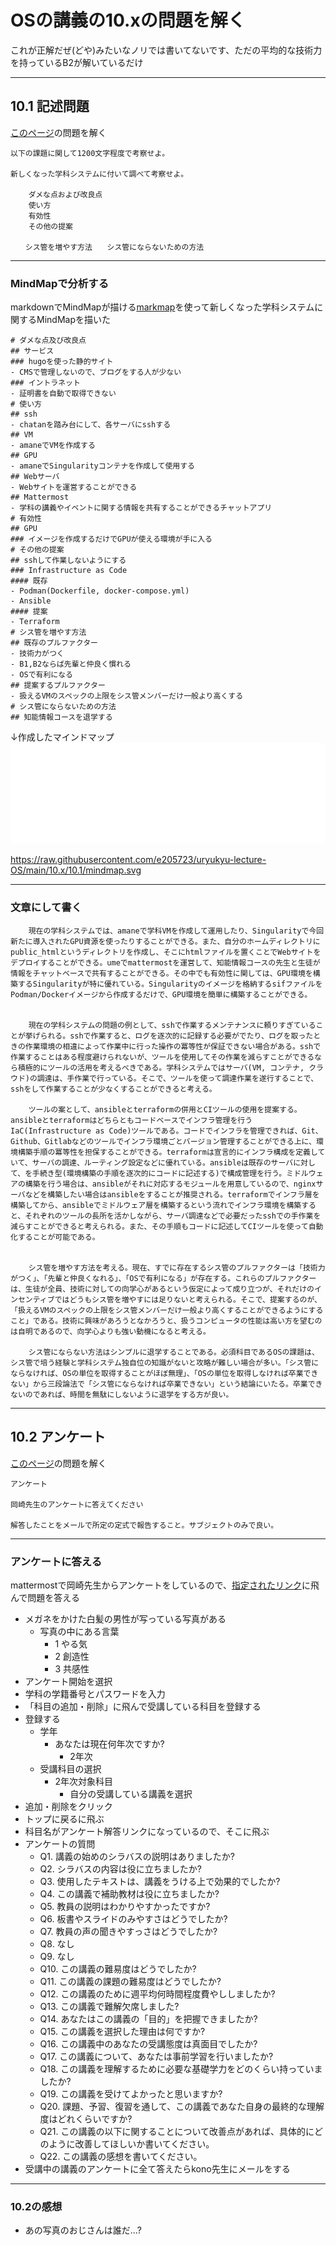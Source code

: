 # OSの講義の10.xの問題を解く

これが正解だぜ(どや)みたいなノリでは書いてないです、ただの平均的な技術力を持っているB2が解いているだけ

---

## 10.1 記述問題

[このページ](https://ie.u-ryukyu.ac.jp/~kono/lecture/os/ex/problem/229.html)の問題を解く

```
以下の課題に関して1200文字程度で考察せよ。

新しくなった学科システムに付いて調べて考察せよ。

    ダメな点および改良点
    使い方
    有効性
    その他の提案

　　シス管を増やす方法　　シス管にならないための方法
```

---

### MindMapで分析する

markdownでMindMapが描ける[markmap](https://markmap.js.org/repl)を使って新しくなった学科システムに関するMindMapを描いた

```
# ダメな点及び改良点
## サービス
### hugoを使った静的サイト
- CMSで管理しないので、ブログをする人が少ない
### イントラネット
- 証明書を自動で取得できない
# 使い方
## ssh
- chatanを踏み台にして、各サーバにsshする
## VM
- amaneでVMを作成する
## GPU
- amaneでSingularityコンテナを作成して使用する
## Webサーバ
- Webサイトを運営することができる
## Mattermost
- 学科の講義やイベントに関する情報を共有することができるチャットアプリ
# 有効性
## GPU
### イメージを作成するだけでGPUが使える環境が手に入る
# その他の提案
## sshして作業しないようにする
### Infrastructure as Code
#### 既存
- Podman(Dockerfile, docker-compose.yml)
- Ansible
#### 提案
- Terraform
# シス管を増やす方法
## 既存のプルファクター
- 技術力がつく
- B1,B2ならば先輩と仲良く慣れる
- OSで有利になる
## 提案するプルファクター
- 扱えるVMのスペックの上限をシス管メンバーだけ一般より高くする
# シス管にならないための方法
## 知能情報コースを退学する
```

↓作成したマインドマップ
![mindmap](https://raw.githubusercontent.com/e205723/uryukyu-lecture-OS/main/10.x/10.1/mindmap.svg)

https://raw.githubusercontent.com/e205723/uryukyu-lecture-OS/main/10.x/10.1/mindmap.svg

---

### 文章にして書く

```
    現在の学科システムでは、amaneで学科VMを作成して運用したり、Singularityで今回新たに導入されたGPU資源を使ったりすることができる。また、自分のホームディレクトリにpublic_htmlというディレクトリを作成し、そこにhtmlファイルを置くことでWebサイトをデプロイすることができる。umeでmattermostを運営して、知能情報コースの先生と生徒が情報をチャットベースで共有することができる。その中でも有効性に関しては、GPU環境を構築するSingularityが特に優れている。Singularityのイメージを格納するsifファイルをPodman/Dockerイメージから作成するだけで、GPU環境を簡単に構築することができる。


    現在の学科システムの問題の例として、sshで作業するメンテナンスに頼りすぎていることが挙げられる。sshで作業すると、ログを逐次的に記録する必要がでたり、ログを取ったときの作業環境の相違によって作業中に行った操作の冪等性が保証できない場合がある。sshで作業することはある程度避けられないが、ツールを使用してその作業を減らすことができるなら積極的にツールの活用を考えるべきである。学科システムではサーバ(VM, コンテナ, クラウド)の調達は、手作業で行っている。そこで、ツールを使って調達作業を遂行することで、sshをして作業することが少なくすることができると考える。

    ツールの案として、ansibleとterraformの併用とCIツールの使用を提案する。ansibleとterraformはどちらともコードベースでインフラ管理を行うIaC(Infrastructure as Code)ツールである。コードでインフラを管理できれば、Git、Github、Gitlabなどのツールでインフラ環境ごとバージョン管理することができる上に、環境構築手順の冪等性を担保することができる。terraformは宣言的にインフラ構成を定義していて、サーバの調達、ルーティング設定などに優れている。ansibleは既存のサーバに対して、を手続き型(環境構築の手順を逐次的にコードに記述する)で構成管理を行う。ミドルウェアの構築を行う場合は、ansibleがそれに対応するモジュールを用意しているので、nginxサーバなどを構築したい場合はansibleをすることが推奨される。terraformでインフラ層を構築してから、ansibleでミドルウェア層を構築するという流れでインフラ環境を構築すると、それぞれのツールの長所を活かしながら、サーバ調達などで必要だったsshでの手作業を減らすことができると考えられる。また、その手順もコードに記述してCIツールを使って自動化することが可能である。


    シス管を増やす方法を考える。現在、すでに存在するシス管のプルファクターは「技術力がつく」、「先輩と仲良くなれる」、「OSで有利になる」が存在する。これらのプルファクターは、生徒が全員、技術に対しての向学心があるという仮定によって成り立つが、それだけのインセンティブではどうもシス管を増やすには足りないと考えられる。そこで、提案するのが、「扱えるVMのスペックの上限をシス管メンバーだけ一般より高くすることができるようにすること」である。技術に興味があろうとなかろうと、扱うコンピュータの性能は高い方を望むのは自明であるので、向学心よりも強い動機になると考える。

    シス管にならない方法はシンプルに退学することである。必須科目であるOSの課題は、シス管で培う経験と学科システム独自位の知識がないと攻略が難しい場合が多い。「シス管にならなければ、OSの単位を取得することがほぼ無理」、「OSの単位を取得しなければ卒業できない」から三段論法で「シス管にならなければ卒業できない」という結論にいたる。卒業できないのであれば、時間を無駄にしないように退学をする方が良い。
```

---

## 10.2 アンケート

[このページ](https://ie.u-ryukyu.ac.jp/~kono/lecture/os/os10/lecture.html)の問題を解く

```
アンケート

岡崎先生のアンケートに答えてください

解答したことをメールで所定の定式で報告すること。サブジェクトのみで良い。
```

---

### アンケートに答える

mattermostで岡崎先生からアンケートをしているので、[指定されたリンク](http://r.st.ie.u-ryukyu.ac.jp/assessment/)に飛んで問題を答える

- メガネをかけた白髪の男性が写っている写真がある
  - 写真の中にある言葉
    - 1 やる気
    - 2 創造性
    - 3 共感性
- アンケート開始を選択
- 学科の学籍番号とパスワードを入力
- 「科目の追加・削除」に飛んで受講している科目を登録する
- 登録する
  - 学年
    - あなたは現在何年次ですか?
      - 2年次
  - 受講科目の選択
    - 2年次対象科目
      - 自分の受講している講義を選択
- 追加・削除をクリック
- トップに戻るに飛ぶ
- 科目名がアンケート解答リンクになっているので、そこに飛ぶ
- アンケートの質問
  - Q1. 講義の始めのシラバスの説明はありましたか?
  - Q2. シラバスの内容は役に立ちましたか?
  - Q3. 使用したテキストは、講義をうける上で効果的でしたか?
  - Q4. この講義で補助教材は役に立ちましたか?
  - Q5. 教員の説明はわかりやすかったですか?
  - Q6. 板書やスライドのみやすさはどうでしたか?
  - Q7. 教員の声の聞きやすっさはどうでしたか?
  - Q8. なし
  - Q9. なし
  - Q10. この講義の難易度はどうでしたか?
  - Q11. この講義の課題の難易度はどうでしたか?
  - Q12. この講義のために週平均何時間程度費やししましたか?
  - Q13. この講義で難解欠席しました?
  - Q14. あなたはこの講義の「目的」を把握できましたか?
  - Q15. この講義を選択した理由は何ですか?
  - Q16. この講義中のあなたの受講態度は真面目でしたか?
  - Q17. この講義について、あなたは事前学習を行いましたか?
  - Q18. この講義を理解するために必要な基礎学力をどのくらい持っていましたか?
  - Q19. この講義を受けてよかったと思いますか?
  - Q20. 課題、予習、復習を通して、この講義であなた自身の最終的な理解度はどれくらいですか?
  - Q21. この講義の以下に関することについて改善点があれば、具体的にどのように改善してほしいか書いてください。
  - Q22. この講義の感想を書いてください。
- 受講中の講義のアンケートに全て答えたらkono先生にメールをする

---

### 10.2の感想

- あの写真のおじさんは誰だ...?
